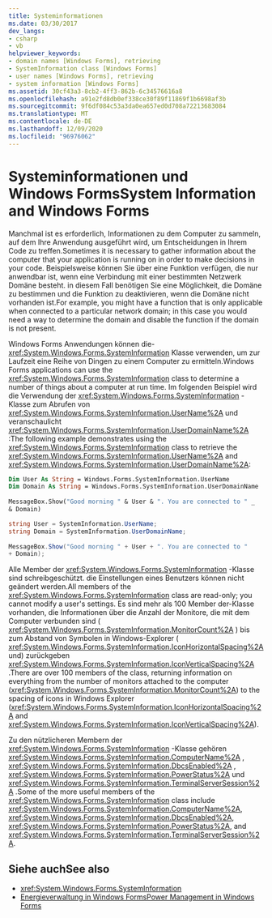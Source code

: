 ```yaml
---
title: Systeminformationen
ms.date: 03/30/2017
dev_langs:
- csharp
- vb
helpviewer_keywords:
- domain names [Windows Forms], retrieving
- SystemInformation class [Windows Forms]
- user names [Windows Forms], retrieving
- system information [Windows Forms]
ms.assetid: 30cf43a3-8cb2-4ff3-862b-6c34576616a8
ms.openlocfilehash: a91e2fd8db0ef338ce30f89f11869f1b6698af3b
ms.sourcegitcommit: 9f6df084c53a3da0ea657ed0d708a72213683084
ms.translationtype: MT
ms.contentlocale: de-DE
ms.lasthandoff: 12/09/2020
ms.locfileid: "96976062"
---
```

# <a name="system-information-and-windows-forms"></a><span data-ttu-id="bc426-102">Systeminformationen und Windows Forms</span><span class="sxs-lookup"><span data-stu-id="bc426-102">System Information and Windows Forms</span></span>
<span data-ttu-id="bc426-103">Manchmal ist es erforderlich, Informationen zu dem Computer zu sammeln, auf dem Ihre Anwendung ausgeführt wird, um Entscheidungen in Ihrem Code zu treffen.</span><span class="sxs-lookup"><span data-stu-id="bc426-103">Sometimes it is necessary to gather information about the computer that your application is running on in order to make decisions in your code.</span></span> <span data-ttu-id="bc426-104">Beispielsweise können Sie über eine Funktion verfügen, die nur anwendbar ist, wenn eine Verbindung mit einer bestimmten Netzwerk Domäne besteht. in diesem Fall benötigen Sie eine Möglichkeit, die Domäne zu bestimmen und die Funktion zu deaktivieren, wenn die Domäne nicht vorhanden ist.</span><span class="sxs-lookup"><span data-stu-id="bc426-104">For example, you might have a function that is only applicable when connected to a particular network domain; in this case you would need a way to determine the domain and disable the function if the domain is not present.</span></span>  
  
 <span data-ttu-id="bc426-105">Windows Forms Anwendungen können die- <xref:System.Windows.Forms.SystemInformation> Klasse verwenden, um zur Laufzeit eine Reihe von Dingen zu einem Computer zu ermitteln.</span><span class="sxs-lookup"><span data-stu-id="bc426-105">Windows Forms applications can use the <xref:System.Windows.Forms.SystemInformation> class to determine a number of things about a computer at run time.</span></span> <span data-ttu-id="bc426-106">Im folgenden Beispiel wird die Verwendung der <xref:System.Windows.Forms.SystemInformation> -Klasse zum Abrufen von <xref:System.Windows.Forms.SystemInformation.UserName%2A> und veranschaulicht <xref:System.Windows.Forms.SystemInformation.UserDomainName%2A> :</span><span class="sxs-lookup"><span data-stu-id="bc426-106">The following example demonstrates using the <xref:System.Windows.Forms.SystemInformation> class to retrieve the <xref:System.Windows.Forms.SystemInformation.UserName%2A> and <xref:System.Windows.Forms.SystemInformation.UserDomainName%2A>:</span></span>  
  
```vb  
Dim User As String = Windows.Forms.SystemInformation.UserName  
Dim Domain As String = Windows.Forms.SystemInformation.UserDomainName  
  
MessageBox.Show("Good morning " & User & ". You are connected to " _  
& Domain)  
```  
  
```csharp  
string User = SystemInformation.UserName;  
string Domain = SystemInformation.UserDomainName;  
  
MessageBox.Show("Good morning " + User + ". You are connected to "
+ Domain);
```  
  
 <span data-ttu-id="bc426-107">Alle Member der <xref:System.Windows.Forms.SystemInformation> -Klasse sind schreibgeschützt. die Einstellungen eines Benutzers können nicht geändert werden.</span><span class="sxs-lookup"><span data-stu-id="bc426-107">All members of the <xref:System.Windows.Forms.SystemInformation> class are read-only; you cannot modify a user's settings.</span></span> <span data-ttu-id="bc426-108">Es sind mehr als 100 Member der-Klasse vorhanden, die Informationen über die Anzahl der Monitore, die mit dem Computer verbunden sind ( <xref:System.Windows.Forms.SystemInformation.MonitorCount%2A> ) bis zum Abstand von Symbolen in Windows-Explorer ( <xref:System.Windows.Forms.SystemInformation.IconHorizontalSpacing%2A> und) zurückgeben <xref:System.Windows.Forms.SystemInformation.IconVerticalSpacing%2A> .</span><span class="sxs-lookup"><span data-stu-id="bc426-108">There are over 100 members of the class, returning information on everything from the number of monitors attached to the computer (<xref:System.Windows.Forms.SystemInformation.MonitorCount%2A>) to the spacing of icons in Windows Explorer (<xref:System.Windows.Forms.SystemInformation.IconHorizontalSpacing%2A> and <xref:System.Windows.Forms.SystemInformation.IconVerticalSpacing%2A>).</span></span>  
  
 <span data-ttu-id="bc426-109">Zu den nützlicheren Membern der <xref:System.Windows.Forms.SystemInformation> -Klasse gehören <xref:System.Windows.Forms.SystemInformation.ComputerName%2A> , <xref:System.Windows.Forms.SystemInformation.DbcsEnabled%2A> , <xref:System.Windows.Forms.SystemInformation.PowerStatus%2A> und <xref:System.Windows.Forms.SystemInformation.TerminalServerSession%2A> .</span><span class="sxs-lookup"><span data-stu-id="bc426-109">Some of the more useful members of the <xref:System.Windows.Forms.SystemInformation> class include <xref:System.Windows.Forms.SystemInformation.ComputerName%2A>, <xref:System.Windows.Forms.SystemInformation.DbcsEnabled%2A>, <xref:System.Windows.Forms.SystemInformation.PowerStatus%2A>, and <xref:System.Windows.Forms.SystemInformation.TerminalServerSession%2A>.</span></span>  
  
## <a name="see-also"></a><span data-ttu-id="bc426-110">Siehe auch</span><span class="sxs-lookup"><span data-stu-id="bc426-110">See also</span></span>

- <xref:System.Windows.Forms.SystemInformation>
- [<span data-ttu-id="bc426-111">Energieverwaltung in Windows Forms</span><span class="sxs-lookup"><span data-stu-id="bc426-111">Power Management in Windows Forms</span></span>](power-management-in-windows-forms.md)
